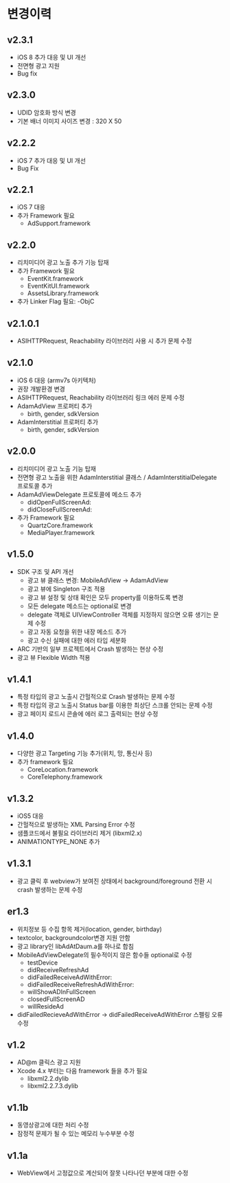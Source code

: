 # 변경이력

## v2.3.1
* iOS 8 추가 대응 및 UI 개선
* 전면형 광고 지원
* Bug fix

## v2.3.0
* UDID 암호화 방식 변경
* 기본 배너 이미지 사이즈 변경 :  320 X 50 

## v2.2.2
* iOS 7 추가 대응 및 UI 개선
* Bug Fix

## v2.2.1
* iOS 7 대응
* 추가 Framework 필요  
	- AdSupport.framework

## v2.2.0
* 리치미디어 광고 노출 추가 기능 탑재
* 추가 Framework 필요
	- EventKit.framework
	- EventKitUI.framework
	- AssetsLibrary.framework
* 추가 Linker Flag 필요: -ObjC

## v2.1.0.1
* ASIHTTPRequest, Reachability 라이브러리 사용 시 추가 문제 수정

## v2.1.0
* iOS 6 대응 (armv7s 아키텍처)
* 권장 개발환경 변경
* ASIHTTPRequest, Reachability 라이브러리 링크 에러 문제 수정
* AdamAdView 프로퍼티 추가
	- birth, gender, sdkVersion
* AdamInterstitial 프로퍼티 추가
	- birth, gender, sdkVersion

## v2.0.0
* 리치미디어 광고 노출 기능 탑재
* 전면형 광고 노출을 위한 AdamInterstitial 클래스 / AdamInterstitialDelegate 프로토콜 추가
* AdamAdViewDelegate 프로토콜에 메소드 추가
	- didOpenFullScreenAd:
	- didCloseFullScreenAd:
* 추가 Framework 필요
	- QuartzCore.framework
	- MediaPlayer.framework

## v1.5.0
* SDK 구조 및 API 개선
	- 광고 뷰 클래스 변경: MobileAdView → AdamAdView
	- 광고 뷰에 Singleton 구조 적용
	- 광고 뷰 설정 및 상태 확인은 모두 property를 이용하도록 변경
	- 모든 delegate 메소드는 optional로 변경
	- delegate 객체로 UIViewController 객체를 지정하지 않으면 오류 생기는 문제 수정
	- 광고 자동 요청을 위한 내장 메소드 추가
	- 광고 수신 실패에 대한 에러 타입 세분화
* ARC 기반의 일부 프로젝트에서 Crash 발생하는 현상 수정
* 광고 뷰 Flexible Width 적용

## v1.4.1
* 특정 타입의 광고 노출시 간헐적으로 Crash 발생하는 문제 수정
* 특정 타입의 광고 노출시 Status bar를 이용한 최상단 스크롤 안되는 문제 수정
* 광고 페이지 로드시 콘솔에 에러 로그 출력되는 현상 수정

## v1.4.0
* 다양한 광고 Targeting 기능 추가(위치, 망, 통신사 등)
* 추가 framework 필요
	- CoreLocation.framework
	- CoreTelephony.framework
	
## v1.3.2
* iOS5 대응
* 간헐적으로 발생하는 XML Parsing Error 수정
* 샘플코드에서 불필요 라이브러리 제거 (libxml2.x)
* ANIMATIONTYPE_NONE 추가

## v1.3.1
* 광고 클릭 후 webview가 보여진 상태에서 background/foreground 전환 시 crash 발생하는 문제 수정

## er1.3
* 위치정보 등 수집 항목 제거(location, gender, birthday)
* textcolor, backgroundcolor변경 지원 안함
* 광고 library인 libAdAtDaum.a를 하나로 합침
* MobileAdViewDelegate의 필수적이지 않은 함수들 optional로 수정
	- testDevice
	- didReceiveRefreshAd
	- didFailedReceiveAdWithError:
	- didFailedReceiveRefreshAdWithError:
	- willShowADInFullScreen
	- closedFullScreenAD
	- willResideAd
* didFailedRecieveAdWithError -> didFailedReceiveAdWithError 스펠링 오류 수정

## v1.2
* AD@m 클릭스 광고 지원
* Xcode 4.x 부터는 다음 framework 들을 추가 필요
	- libxml2.2.dylib
	- libxml2.2.7.3.dylib
	
## v1.1b
* 동영상광고에 대한 처리 수정 
* 잠정적 문제가 될 수 있는 메모리 누수부분 수정

## v1.1a
* WebView에서 고정값으로 계산되어 잘못 나타나던 부분에 대한 수정

